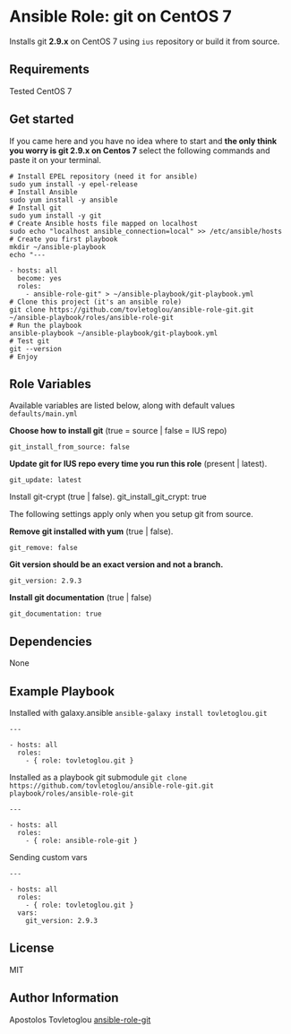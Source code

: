 # Ansible Role: git on CentOS 7

Installs git **2.9.x** on CentOS 7 using `ius` repository or build it from source.

## Requirements

Tested CentOS 7

## Get started

If you came here and you have no idea where to start and **the only think you worry is git 2.9.x on Centos 7** select the following commands and paste it on your terminal.

```
# Install EPEL repository (need it for ansible)
sudo yum install -y epel-release
# Install Ansible
sudo yum install -y ansible
# Install git
sudo yum install -y git
# Create Ansible hosts file mapped on localhost
sudo echo "localhost ansible_connection=local" >> /etc/ansible/hosts
# Create you first playbook
mkdir ~/ansible-playbook
echo "---

- hosts: all
  become: yes
  roles:
    - ansible-role-git" > ~/ansible-playbook/git-playbook.yml
# Clone this project (it's an ansible role)
git clone https://github.com/tovletoglou/ansible-role-git.git ~/ansible-playbook/roles/ansible-role-git
# Run the playbook
ansible-playbook ~/ansible-playbook/git-playbook.yml
# Test git
git --version
# Enjoy
```

## Role Variables

Available variables are listed below, along with default values `defaults/main.yml`

**Choose how to install git** (true = source | false = IUS repo)

```
git_install_from_source: false
```

**Update git for IUS repo every time you run this role** (present | latest).

```
git_update: latest
```

Install git-crypt (true | false). git_install_git_crypt: true

The following settings apply only when you setup git from source.

**Remove git installed with yum** (true | false).

```
git_remove: false
```

**Git version should be an exact version and not a branch.**

```
git_version: 2.9.3
```

**Install git documentation** (true | false)

```
git_documentation: true
```

## Dependencies

None

## Example Playbook

Installed with galaxy.ansible `ansible-galaxy install tovletoglou.git`

```
---

- hosts: all
  roles:
    - { role: tovletoglou.git }
```

Installed as a playbook git submodule `git clone https://github.com/tovletoglou/ansible-role-git.git playbook/roles/ansible-role-git`

```
---

- hosts: all
  roles:
    - { role: ansible-role-git }
```

Sending custom vars

```
---

- hosts: all
  roles:
    - { role: tovletoglou.git }
  vars:
    git_version: 2.9.3
```

## License

MIT

## Author Information

Apostolos Tovletoglou [ansible-role-git](https://github.com/tovletoglou/ansible-role-git)
